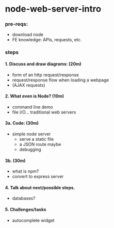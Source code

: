 # node-web-server-intro

### pre-reqs:
- download node
- FE knowledge: APIs, requests, etc.

### steps

#### 1. Discuss and draw diagrams: (20m)
- form of an http request/response
- request/response flow when loading a webpage
- (AJAX requests)

#### 2. What even is Node? (10m)
- command line demo
- file I/O... traditional web servers

#### 3a. Code: (30m)
- simple node server
  - serve a static file
  - a JSON route maybe
  - debugging

#### 3b. (30m)
- what is npm?
- convert to express server

#### 4. Talk about next/possible steps.
- databases?

#### 5. Challenges/tasks
- autocomplete widget

